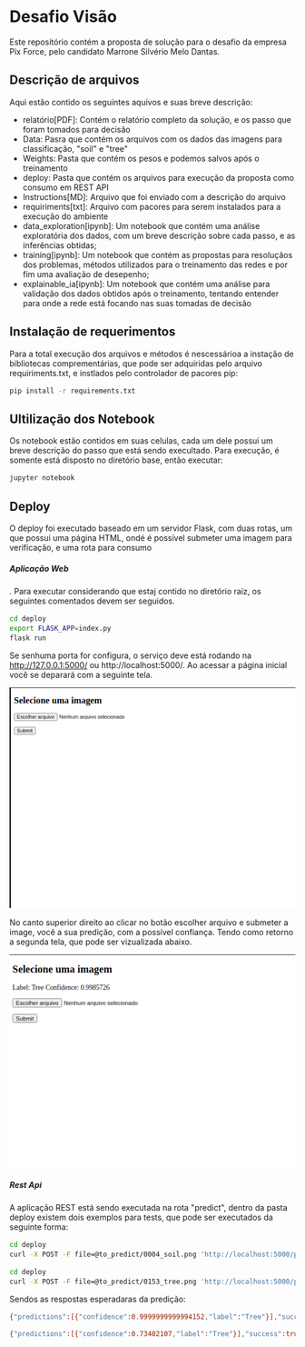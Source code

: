 # Desafio Visão

Este repositório contém a proposta de solução para o desafio da empresa Pix Force, pelo candidato Marrone Silvério Melo Dantas.

## Descrição de arquivos

 Aqui estão contido os seguintes aquivos e suas breve descrição: 

- relatório[PDF]: Contém o relatório completo da solução, e os passo que foram tomados para decisão
- Data: Pasra que contém os arquivos com os dados das imagens para classificação, "soil" e "tree" 
- Weights: Pasta que contém os pesos e podemos salvos após o treinamento
- deploy: Pasta que contém os arquivos para execução da proposta como consumo em REST API
- Instructions[MD]: Arquivo que foi enviado com a descrição do arquivo
- requiriments[txt]: Arquivo com pacores para serem instalados para a execução do ambiente
- data_exploration[ipynb]: Um notebook que contém uma análise exploratória dos dados, com um breve descrição sobre cada passo, e as inferências obtidas;
- training[ipynb]: Um notebook que contém as propostas para resoluçãos dos problemas, métodos utilizados para o treinamento das redes e por fim uma avaliação de desepenho;
- explainable_ia[ipynb]: Um notebook que contém uma análise para validação dos dados obtidos após o treinamento, tentando entender para onde a rede está focando nas suas tomadas de decisão


## Instalação de requerimentos

Para a total execução dos arquivos e métodos é nescessárioa a instação de bibliotecas comprementárias, que pode ser adquiridas pelo arquivo requiriments.txt, e instlados pelo controlador de pacores pip:

```sh
pip install -r requirements.txt
```

## Ultilização dos Notebook

Os notebook estão contidos em suas celulas, cada um dele possui um breve descrição do passo que está sendo execultado. Para execução, é somente está disposto no diretório base, então executar:

```sh
jupyter notebook
```

## Deploy

O deploy foi executado baseado em um servidor Flask, com duas rotas, um que possui uma página HTML, ondé é possível submeter uma imagem para verificação, e uma rota para consumo

##### Aplicação Web

. Para executar considerando que estaj contido no diretório raiz, os seguintes comentados devem ser seguidos.

```sh
cd deploy
export FLASK_APP=index.py
flask run
```

Se senhuma porta for configura, o serviço deve está rodando na http://127.0.0.1:5000/ ou http://localhost:5000/. Ao acessar a página inicial você se deparará com a seguinte tela.

![Tela Inicial](01.png)

No canto superior direito ao clicar no botão escolher arquivo e submeter a image, você a sua predição, com a possível confiança. Tendo como retorno a segunda tela, que pode ser vizualizada abaixo.

![Tela de Predição](02.png)

##### Rest Api

A aplicação REST está sendo executada na rota "predict", dentro da pasta deploy existem dois exemplos para tests, que pode ser executados da seguinte forma:

```sh
cd deploy
curl -X POST -F file=@to_predict/0004_soil.png 'http://localhost:5000/predict'
```

```sh
cd deploy
curl -X POST -F file=@to_predict/0153_tree.png 'http://localhost:5000/predict'
```

Sendos as respostas esperadaras da predição:
```sh
{"predictions":[{"confidence":0.9999999999994152,"label":"Tree"}],"success":true}
```
```sh
{"predictions":[{"confidence":0.73402107,"label":"Tree"}],"success":true}
```